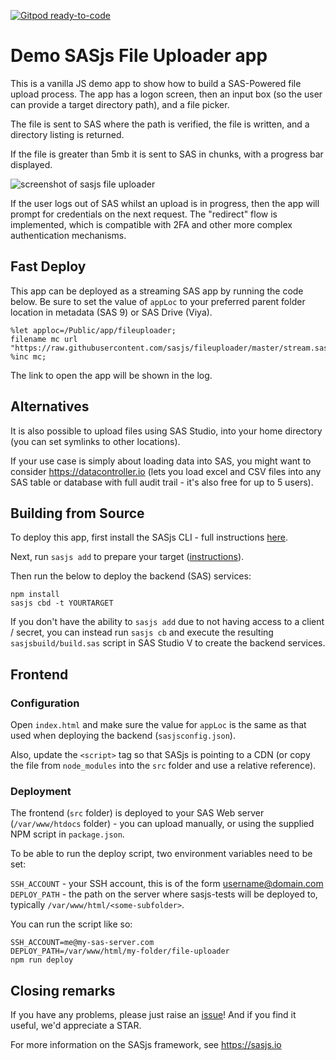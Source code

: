 [![Gitpod ready-to-code](https://img.shields.io/badge/Gitpod-ready--to--code-blue?logo=gitpod)](https://gitpod.io/#https://github.com/sasjs/fileuploader)

# Demo SASjs File Uploader app

This is a vanilla JS demo app to show how to build a SAS-Powered file upload process.  The app has a logon screen, then an input box (so the user can provide a target directory path), and a file picker.

The file is sent to SAS where the path is verified, the file is written, and a directory listing is returned.

If the file is greater than 5mb it is sent to SAS in chunks, with a progress bar displayed.

![screenshot of sasjs file uploader](https://i.imgur.com/alHXcTK.png)

If the user logs out of SAS whilst an upload is in progress, then the app will prompt for credentials on the next request.  The "redirect" flow is implemented, which is compatible with 2FA and other more complex authentication mechanisms.

## Fast Deploy
This app can be deployed as a streaming SAS app by running the code below.  Be
sure to set the value of `appLoc` to your preferred parent folder location in
metadata (SAS 9) or SAS Drive (Viya).

```sas
%let apploc=/Public/app/fileuploader;
filename mc url "https://raw.githubusercontent.com/sasjs/fileuploader/master/stream.sas";
%inc mc;
```

The link to open the app will be shown in the log.

## Alternatives
It is also possible to upload files using SAS Studio, into your home directory (you can set symlinks to other locations).

If your use case is simply about loading data into SAS, you might want to consider https://datacontroller.io (lets you load excel and CSV files into any SAS table or database with full audit trail - it's also free for up to 5 users).

## Building from Source

To deploy this app, first install the SASjs CLI - full instructions [here](https://cli.sasjs.io/installation/).

Next, run `sasjs add` to prepare your target ([instructions](https://cli.sasjs.io/add/)).

Then run the below to deploy the backend (SAS) services:

```
npm install
sasjs cbd -t YOURTARGET
```

If you don't have the ability to `sasjs add` due to not having access to a client / secret, you can instead run `sasjs cb` and execute the resulting `sasjsbuild/build.sas` script in SAS Studio V to create the backend services.

## Frontend

### Configuration

Open `index.html` and make sure the value for `appLoc` is the same as that used when deploying the backend (`sasjsconfig.json`).

Also, update the `<script>` tag so that SASjs is pointing to a CDN (or copy the file from `node_modules` into the `src` folder and use a relative reference).

### Deployment

The frontend (`src` folder) is deployed to your SAS Web server (`/var/www/htdocs` folder) - you can upload manually, or using the supplied NPM script in `package.json`.

To be able to run the deploy script, two environment variables need to be set:

`SSH_ACCOUNT` - your SSH account, this is of the form username@domain.com
`DEPLOY_PATH` - the path on the server where sasjs-tests will be deployed to, typically `/var/www/html/<some-subfolder>`.

You can run the script like so:

```
SSH_ACCOUNT=me@my-sas-server.com
DEPLOY_PATH=/var/www/html/my-folder/file-uploader
npm run deploy
```

## Closing remarks

If you have any problems, please just raise an [issue](https://github.com/sasjs/fileuploader/issues/new)!  And if you find it useful, we'd appreciate a STAR.

For more information on the SASjs framework, see https://sasjs.io
